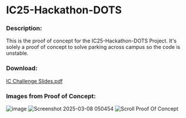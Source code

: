 # IC25-Hackathon-DOTS

### Description:
This is the proof of concept for the IC25-Hackathon-DOTS Project. It's solely a proof of concept to solve parking across campus so the code is unstable.  

### Download: 
[IC Challenge Slides.pdf](https://github.com/user-attachments/files/19142854/IC.Challenge.Slides.pdf)

### Images from Proof of Concept: 
![image](https://github.com/user-attachments/assets/554c1afa-51d2-44a4-982f-5c71fe6e3117)
![Screenshot 2025-03-08 050454](https://github.com/user-attachments/assets/106c9464-25a7-4f1e-8e97-ad4da56e0bef)
![Scroll Proof Of Concept](https://github.com/user-attachments/assets/1ef70290-69b1-4ca9-9ad0-96ed9c7e309c)
